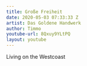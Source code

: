 ```yaml
---
title: Große Freiheit
date: 2020-05-03 07:33:33 Z
artist: Das Goldene Handwerk
author: Timmo
youtube-url: 8Qxuy9YLtPQ
layout: youtube
---
```


Living on the Westcoast

